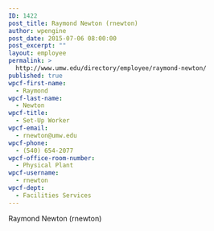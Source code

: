 ```yaml
---
ID: 1422
post_title: Raymond Newton (rnewton)
author: wpengine
post_date: 2015-07-06 08:00:00
post_excerpt: ""
layout: employee
permalink: >
  http://www.umw.edu/directory/employee/raymond-newton/
published: true
wpcf-first-name:
  - Raymond
wpcf-last-name:
  - Newton
wpcf-title:
  - Set-Up Worker
wpcf-email:
  - rnewton@umw.edu
wpcf-phone:
  - (540) 654-2077
wpcf-office-room-number:
  - Physical Plant
wpcf-username:
  - rnewton
wpcf-dept:
  - Facilities Services
---
```

Raymond Newton (rnewton)